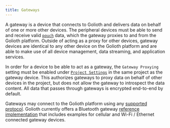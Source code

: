 ```yaml
---
title: Gateways
---
```


A gateway is a device that connects to Golioth and delivers data on behalf of
one or more other devices. The peripheral devices must be able to send and
receive valid [`pouch`](https://github.com/golioth/pouch) data, which the
gateway proxies to and from the Golioth platform. Outside of acting as a proxy
for other devices, gateway devices are identical to any other device on the
Golioth platform and are able to make use of all device management, data
streaming, and application services.

In order for a device to be able to act as a gateway, the `Gateway Proxying`
setting must be enabled under [`Project
Settings`](https://console.golioth.io/project-settings) in the same project as
the gateway device. This authorizes gateways to proxy data on behalf of other
devices in the project, but does not allow the gateway to introspect the data
content. All data that passes through gateways is encrypted end-to-end by
default.

Gateways may connect to the Golioth platform using any [supported
protocol](/connectivity/protocols). Golioth currently offers a Bluetooth gateway
[reference implementation](https://github.com/golioth/bluetooth-gateway) that
includes examples for cellular and Wi-Fi / Ethernet connected gateway devices.
